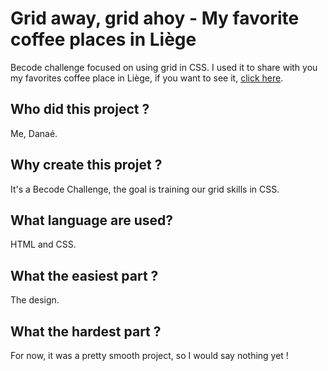 # Grid away, grid ahoy - My favorite coffee places in Liège
Becode challenge focused on using grid in CSS. I used it to share with you my favorites coffee place in Liège, if you want to see it, [click here](https://da-nae.github.io/favorite-coffee-places/).

## **Who did this project ?**

Me, Danaé.

## **Why create this projet ?**

It's a Becode Challenge, the goal is training our grid skills in CSS.

## **What language are used?**

HTML and CSS.

## **What the easiest part ?**

The design.

## **What the hardest part ?**

For now, it was a pretty smooth project, so I would say nothing yet !
